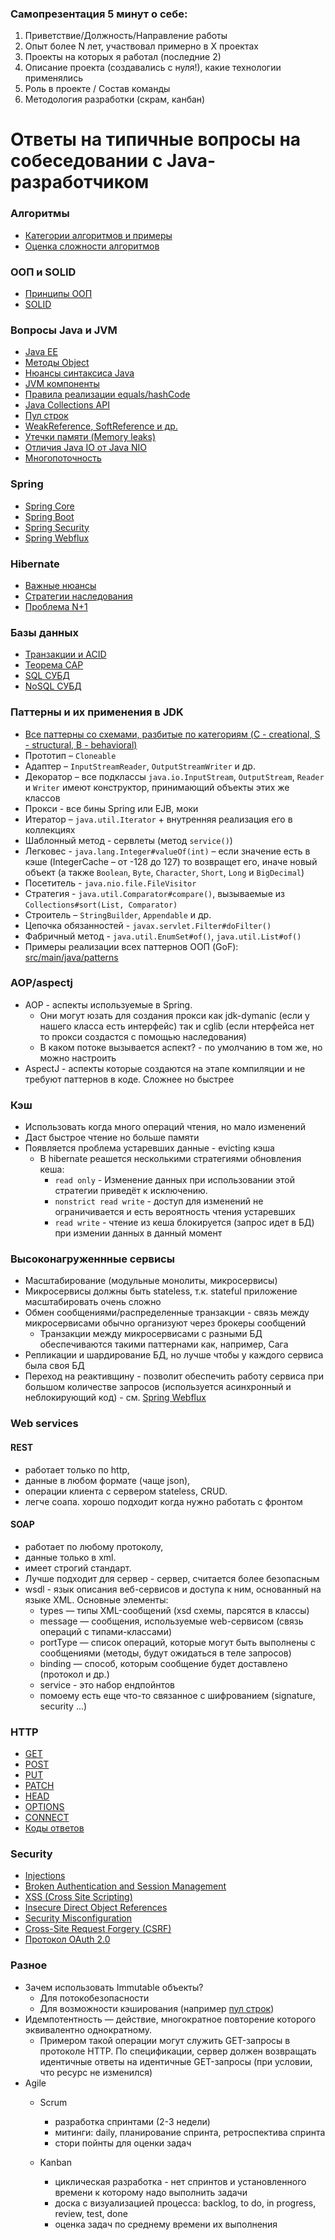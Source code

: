 ### Самопрезентация 5 минут о себе:
1. Приветствие/Должность/Направление работы
3. Опыт более N лет, участвовал примерно в X проектах
4. Проекты на которых я работал (последние 2)
5. Описание проекта (создавались с нуля!), какие технологии применялись
6. Роль в проекте / Состав команды
7. Методология разработки (скрам, канбан)

# Ответы на типичные вопросы на собеседовании с Java-разработчиком
### Алгоритмы
+ [Категории алгоритмов и примеры](algorithms.md#Категории-алгоритмов-и-примеры)
+ [Оценка сложности алгоритмов](algorithms.md#оценка-сложности-алгоритмов-ofn)

### ООП и SOLID
+ [Принципы ООП](OOP.md#Принципы-ООП)
+ [SOLID](OOP.md#SOLID)

### Вопросы Java и JVM
+ [Java EE](java/java.md#Java-EE)
+ [Методы Object](java/java.md#Методы-Object)
+ [Нюансы синтаксиса Java](java/java.md#Нюансы-синтаксиса-Java)
+ [JVM компоненты](java/java.md#JVM-компоненты)
+ [Правила реализации equals/hashCode](java/java.md#Правила-реализации-equalshashCode)
+ [Java Collections API](java/java.md#Java-Collections-API)
+ [Пул строк](java/java.md#Пул-строк)
+ [WeakReference, SoftReference и др.](java/java.md#weakreference-softreference-и-др)
+ [Утечки памяти (Memory leaks)](java/java.md#утечки-памяти-memory-leaks)
+ [Отличия Java IO от Java NIO](java/java.md#Отличия-Java-IO-от-Java-NIO)
+ [Многопоточность](java/java.md#Многопоточность)

### Spring
+ [Spring Core](java/spring.md#Spring-Core)
+ [Spring Boot](java/spring.md#Spring-Boot)
+ [Spring Security](java/spring.md#Spring-Security)
+ [Spring Webflux](java/spring.md#Spring-Webflux)

### Hibernate
+ [Важные нюансы](java/hibernate.md#Важные-нюансы)
+ [Стратегии наследования](java/hibernate.md#Стратегии-наследования)
+ [Проблема N+1](java/hibernate.md#Проблема-N1)

### Базы данных
+ [Транзакции и ACID](databases.md#Транзакции-и-ACID)
+ [Теорема CAP](databases.md#Теорема-CAP)
+ [SQL СУБД](databases.md#SQL-СУБД)
+ [NoSQL СУБД](databases.md#NoSQL-СУБД)

### Паттерны и их применения в JDK
+ [Все паттерны со схемами, разбитые по категориям (C - creational, S - structural, B - behavioral)](resources/patterns_rus.pdf)
+ Прототип – `Cloneable`
+ Адаптер – `InputStreamReader`, `OutputStreamWriter` и др.
+ Декоратор – все подклассы `java.io.InputStream`, `OutputStream`, `Reader` и `Writer` имеют конструктор, принимающий объекты этих же классов
+ Прокси - все бины Spring или EJB, моки
+ Итератор – `java.util.Iterator` + внутренняя реализация его в коллекциях
+ Шаблонный метод - сервлеты (метод `service()`)
+ Легковес - `java.lang.Integer#valueOf(int)` – если значение есть в кэше (IntegerCache – от -128 до 127) то возвращет его, иначе новый объект (а также `Boolean`, `Byte`, `Character`, `Short`, `Long` и `BigDecimal`)
+ Посетитель - `java.nio.file.FileVisitor` 
+ Стратегия - `java.util.Comparator#compare()`, вызываемые из `Collections#sort(List, Comparator)`
+ Строитель – `StringBuilder`, `Appendable`  и др.
+ Цепочка обязанностей - `javax.servlet.Filter#doFilter()`
+ Фабричный метод - `java.util.EnumSet#of()`, `java.util.List#of()`
+ Примеры реализации всех паттернов ООП (GoF): [src/main/java/patterns](../src/main/java/patterns)

### AOP/aspectj
+ AOP - аспекты используемые в Spring. 
    + Они могут юзать для создания прокси как jdk-dymanic (если у нашего класса есть интерфейс) так и cglib (если нтерфейса нет то прокси создастся с помощью наследования)
	+ В каком потоке вызывается аспект? - по умолчанию в том же, но можно настроить
+ AspectJ - аспекты которые создаются на этапе компиляции и не требуют паттернов в коде. Сложнее но быстрее

### Кэш
+ Использовать когда много операций чтения, но мало изменений
+ Даст быстрое чтение но больше памяти
+ Появляется проблема устаревших данные - evicting кэша
	+ В hibernate реашется несколькими стратегиями обновления кеша:
		+ `read only` - Изменение данных при использовании этой стратегии приведёт к исключению.
		+ `nonstrict read write` - доступ для изменений не ограничивается и есть вероятность чтения устаревших
		+ `read write` - чтение из кеша блокируется (запрос идет в БД) при измении данных в данный момент
    
### Высоконагруженнные сервисы
+ Масштабирование (модульные монолиты, микросервисы)
+ Микросервисы должны быть stateless, т.к. stateful приложение масштабировать очень сложно
+ Обмен сообщениями/распределенные транзакции - связь между микросервисами обычно организуют через брокеры сообщений
    + Транзакции между микросервисами с разными БД обеспечиваются такими паттернами как, например, Сага
+ Репликации и шардирование БД, но лучше чтобы у каждого сервиса была своя БД
+ Переход на реактивщину - позволит обеспечить работу сервиса при большом количестве запросов (используется асинхронный и неблокирующий код) - см. [Spring Webflux](java/spring.md#Spring-Webflux)

### Web services
#### REST
+ работает только по http, 
+ данные в любом формате (чаще json), 
+ операции клиента с сервером stateless, CRUD. 
+ легче соапа. хорошо подходит когда нужно работать с фронтом

#### SOAP
+ работает по любому протоколу, 
+ данные только в xml. 
+ имеет строгий стандарт. 
+ Лучше подходит для сервер - сервер, считается более безопасным
+ wsdl - язык описания веб-сервисов и доступа к ним, основанный на языке XML. Основные элементы:
	+ types — типы XML-сообщений (xsd схемы, парсятся в классы)
	+ message — сообщения, используемые web-сервисом (связь операций с типами-классами)
	+ portType — список операций, которые могут быть выполнены с сообщениями (методы, будут ожидаться в теле запросов)
	+ binding — способ, которым сообщение будет доставлено (протокол и др.)
	+ service - это набор ендпойнтов
	+ помоему есть еще что-то связанное с шифрованием (signature, security ...)

### HTTP
+ [GET](http.md#GET)
+ [POST](http.md#POST)
+ [PUT](http.md#PUT)
+ [PATCH](http.md#PATCH)
+ [HEAD](http.md#HEAD)
+ [OPTIONS](http.md#OPTIONS)
+ [CONNECT](http.md#CONNECT)
+ [Коды ответов](http.md#Коды-ответов)

### Security
+ [Injections](security.md#Injections)
+ [Broken Authentication and Session Management](security.md#Broken-Authentication-and-Session-Management)
+ [XSS (Cross Site Scripting)](security.md#XSS-Cross-Site-Scripting)
+ [Insecure Direct Object References](security.md#Insecure-Direct-Object-References)
+ [Security Misconfiguration](security.md#Security-Misconfiguration)
+ [Cross-Site Request Forgery (CSRF)](security.md#Cross-Site-Request-Forgery-CSRF)
+ [Протокол OAuth 2.0](security.md#Протокол-OAuth-20)

### Разное
+ Зачем использовать Immutable объекты?
    + Для потокобезопасности
    + Для возможности кэширования (например [пул строк](java/java.md#Пул-строк))
+ Идемпотентность — действие, многократное повторение которого эквивалентно однократному.
    + Примером такой операции могут служить GET-запросы в протоколе HTTP. По спецификации, сервер должен возвращать идентичные ответы на идентичные GET-запросы (при условии, что ресурс не изменился)
+ Agile
    + Scrum
        + разработка спринтами (2-3 недели)
        + митинги: daily, планирование спринта, ретроспектива спринта
        + стори пойнты для оценки задач
    
    + Kanban
        + циклическая разработка - нет спринтов и установленного времени к которому надо выполнить задачи
        + доска с визуализацией процесса: backlog, to do, in progress, review, test, done 
        + оценка задач по среднему времени их выполнения